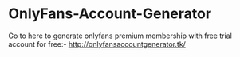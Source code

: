 # OnlyFans-Account-Generator

Go to here to generate onlyfans premium membership with free trial account for free:- http://onlyfansaccountgenerator.tk/
